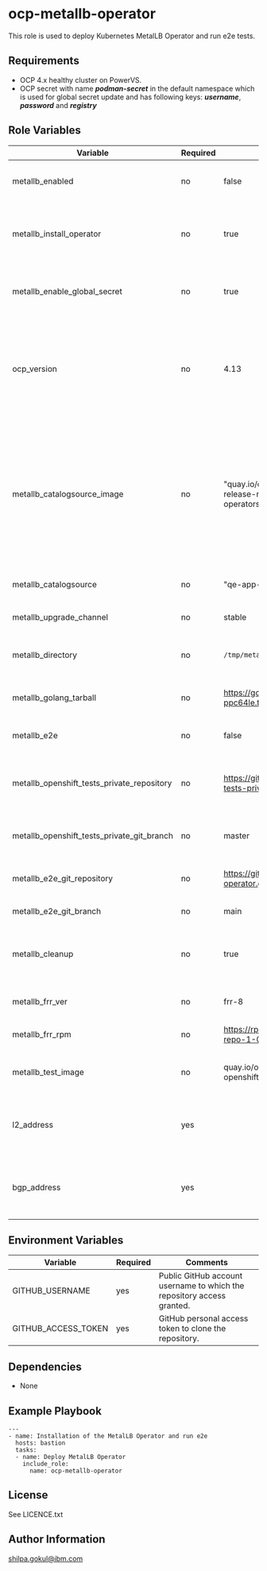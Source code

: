 ocp-metallb-operator
=========

This role is used to deploy Kubernetes MetalLB Operator and run e2e tests.

Requirements
------------

- OCP 4.x healthy cluster on PowerVS.
- OCP secret with name ***podman-secret*** in the default namespace which is used for global secret update and has following keys:
   ***username***, ***password*** and ***registry***

Role Variables
--------------

| Variable                                   | Required | Default                                                                              | Comments                                                                                                                       |
|--------------------------------------------|----------|--------------------------------------------------------------------------------------|--------------------------------------------------------------------------------------------------------------------------------|
| metallb_enabled                            | no       | false                                                                                | Set it to true to run this playbook                                                                                            |
| metallb_install_operator                   | no       | true                                                                                 | Set it to true to install the Kubernetes MetalLB Operator                                                                      |
| metallb_enable_global_secret               | no       | true                                                                                 | Set it to true when the secret needs to be updated                                                                             |
| ocp_version                                | no       | 4.13                                                                                 | Set the proper OCP version to fetch the appropriate catalog source for MetalLB operator                                        |
| metallb_catalogsource_image                | no       | "quay.io/openshift-release-dev/ocp-release-nightly:iib-int-index-art-operators-4.13" | Custom catalog source index image for MetalLB Operator. If not defined, default `redhat-operators` catalog source will be used |
| metallb_catalogsource                      | no       | "qe-app-registry"                                                                    | Catalog source channel                                                                                                         |
| metallb_upgrade_channel                    | no       | stable                                                                               | Operator upgrade channel                                                                                                       |
| metallb_directory                          | no       | `/tmp/metallb`                                                                       | Working directory for MetalLB Operator                                                                                         |
| metallb_golang_tarball                     | no       | https://go.dev/dl/go1.18.6.linux-ppc64le.tar.gz                                      | HTTPS URL for golang tarball                                                                                                   |
| metallb_e2e                                | no       | false                                                                                | Set it to true to run e2e                                                                                                      |
| metallb_openshift_tests_private_repository | no       | https://github.com/openshift/openshift-tests-private.git                             | Github repository for openshift tests private                                                                                  |
| metallb_openshift_tests_private_git_branch | no       | master                                                                               | Git branch for the openshift repo                                                                                              |
| metallb_e2e_git_repository                 | no       | https://github.com/openshift/metallb-operator.git                                    | Git repository for e2e tests                                                                                                   |
| metallb_e2e_git_branch                     | no       | main                                                                                 | Git branch for e2e                                                                                                             |
| metallb_cleanup                            | no       | true                                                                                 | Flag is used to clean MetalLB Operator resources                                                                               |
| metallb_frr_ver                            | no       | frr-8                                                                                | Frr version to be installed                                                                                                    |
| metallb_frr_rpm                            | no       | https://rpm.frrouting.org/repo/frr-8-repo-1-0.el9.noarch.rpm                         | Frr repo to fetch the rpm                                                                                                      |
| metallb_test_image                         | no       | quay.io/openshifttest/hello-openshift:1.2.0                                          | Test image to deploy sample pod                                                                                                |
| l2_address                                 | yes      |                                                                                      | 2 IPV4 addresses for creating Layer 2 address pool                                                                             |
| bgp_address                                | yes      |                                                                                      | 1 IPV4 address for creating BGP address pool                                                                                   |

Environment Variables
---------------------

| Variable             | Required       | Comments                                                                |
|----------------------|----------------|--------------------------------------------                             |
| GITHUB_USERNAME      | yes            | Public GitHub account username to which the repository access granted.  |
| GITHUB_ACCESS_TOKEN  | yes            | GitHub personal access token to clone the repository.                   |

Dependencies
------------

- None

Example Playbook
----------------
```
---
- name: Installation of the MetalLB Operator and run e2e
  hosts: bastion
  tasks:
  - name: Deploy MetalLB Operator
    include_role:
      name: ocp-metallb-operator
```

License
-------

See LICENCE.txt

Author Information
------------------

shilpa.gokul@ibm.com
